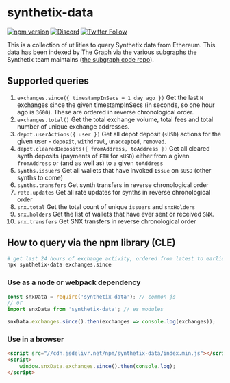 # synthetix-data

[![npm version](https://badge.fury.io/js/synthetix-data.svg)](https://badge.fury.io/js/synthetix-data)
[![Discord](https://img.shields.io/discord/413890591840272394.svg?color=768AD4&label=discord&logo=https%3A%2F%2Fdiscordapp.com%2Fassets%2F8c9701b98ad4372b58f13fd9f65f966e.svg)](https://discordapp.com/channels/413890591840272394/)
[![Twitter Follow](https://img.shields.io/twitter/follow/synthetix_io.svg?label=synthetix_io&style=social)](https://twitter.com/synthetix_io)

This is a collection of utilities to query Synthetix data from Ethereum. This data has been indexed by The Graph via the various subgraphs the Synthetix team maintains ([the subgraph code repo](https://github.com/Synthetixio/synthetix-subgraph)).

## Supported queries

1. `exchanges.since({ timestampInSecs = 1 day ago })` Get the last `N` exchanges since the given timestampInSecs (in seconds, so one hour ago is `3600`). These are ordered in reverse chronological order.
2. `exchanges.total()` Get the total exchange volume, total fees and total number of unique exchange addresses.
3. `depot.userActions({ user })` Get all depot deposit (`sUSD`) actions for the given user - `deposit`, `withdrawl`, `unaccepted`, `removed`.
4. `depot.clearedDeposits({ fromAddress, toAddress })` Get all cleared synth deposits (payments of `ETH` for `sUSD`) either from a given `fromAddress` or (and as well as) to a given `toAddress`
5. `synths.issuers` Get all wallets that have invoked `Issue` on `sUSD` (other synths to come)
6. `synths.transfers` Get synth transfers in reverse chronological order
7. `rate.updates` Get all rate updates for synths in reverse chronological order
8. `snx.total` Get the total count of unique `issuers` and `snxHolders`
9. `snx.holders` Get the list of wallets that have ever sent or received `SNX`.
10. `snx.transfers` Get SNX transfers in reverse chronological order

## How to query via the npm library (CLE)

```bash
# get last 24 hours of exchange activity, ordered from latest to earliest
npx synthetix-data exchanges.since
```

### Use as a node or webpack dependency

```javascript
const snxData = require('synthetix-data'); // common js
// or
import snxData from 'synthetix-data'; // es modules

snxData.exchanges.since().then(exchanges => console.log(exchanges));
```

### Use in a browser

```html
<script src="//cdn.jsdelivr.net/npm/synthetix-data/index.min.js"></script>
<script>
	window.snxData.exchanges.since().then(console.log);
</script>
```
